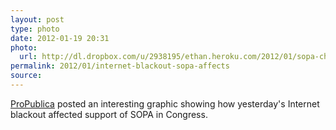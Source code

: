 ```yaml
---
layout: post
type: photo
date: 2012-01-19 20:31
photo: 
  url: http://dl.dropbox.com/u/2938195/ethan.heroku.com/2012/01/sopa-chart.jpg
permalink: 2012/01/internet-blackout-sopa-affects
source: 
---
```


[ProPublica](http://www.propublica.org/nerds/item/sopa-opera-update) posted an interesting graphic showing how yesterday's Internet blackout affected support of SOPA in Congress.
